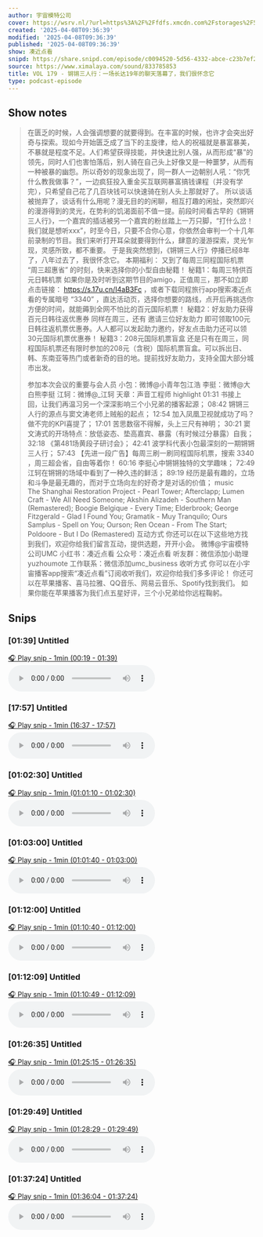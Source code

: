 ```yaml
---
author: 宇宙模特公司
cover: https://wsrv.nl/?url=https%3A%2F%2Ffdfs.xmcdn.com%2Fstorages%2F597e-audiofreehighqps%2F6D%2F90%2FGKwRIJIIQonMAAmg6QIgSPm9.jpeg&w=200&h=200
created: '2025-04-08T09:36:39'
modified: '2025-04-08T09:36:39'
published: '2025-04-08T09:36:39'
show: 凑近点看
snipd: https://share.snipd.com/episode/c0094520-5d56-4332-abce-c23b7ef2aaf2
source: https://www.ximalaya.com/sound/833785853
title: VOL 179 - 锵锵三人行：一场长达19年的聊天落幕了，我们很怀念它
type: podcast-episode
---
```



## Show notes
> 在匮乏的时候，人会强调想要的就要得到。在丰富的时候，也许才会突出好奇与探索。现如今开始匮乏成了当下的主旋律，给人的祝福就是暴富暴美，不暴就是程度不足。人们希望获得技能，并快速比别人强，从而形成“暴”的领先，同时人们也害怕落后，别人骑在自己头上好像又是一种噩梦，从而有一种被暴的幽怨。所以奇妙的现象出现了，同一群人一边朝别人吼：“你凭什么教我做事？”，一边疯狂投入重金买互联网暴富搞钱课程（并没有学完），只希望自己花了几百块钱可以快速骑在别人头上那就好了。
> 所以谈话被抛弃了，谈话有什么用呢？漫无目的的闲聊，相互打趣的闲扯，突然即兴的漫游得到的灵光，在势利的饥渴面前不值一提。前段时间看古早的《锵锵三人行》，一个嘉宾的插话被另一个嘉宾的粉丝踏上一万只脚，“打什么岔！我们就是想听xxx”，时至今日，只要不合你心意，你依然会审判一个十几年前录制的节目。我们来听打开耳朵就要得到什么，肆意的漫游探索，灵光乍现，灵感所致，都不重要。
> 于是我突然想到，《锵锵三人行》停播已经8年了，八年过去了，我很怀念它。
> 本期福利： 
> 又到了每周三同程国际机票 “周三超惠省” 的时刻，快来选择你的小型自由秘籍！
> 秘籍1：每周三特供百元日韩机票 
> 如果你是及时听到这期节目的amigo，正值周三，那不如立即点击链接： https://s.17u.cn/I4aB3Fc ，或者下载同程旅行app搜索凑近点看的专属暗号 “3340” ，直达活动页，选择你想要的路线，点开后再挑选你方便的时间，就能薅到全网不怕比的百元国际机票！
> 秘籍2：好友助力获得百元日韩往返优惠券 
> 同样在周三，还有 邀请三位好友助力 即可领取100元日韩往返机票优惠券。人人都可以发起助力邀约，好友点击助力还可以领30元国际机票优惠券！
> 秘籍3：208元国际机票盲盒 
> 还是只有在周三，同程国际机票还有限时参加的208元（含税）国际机票盲盒。可以拆出日、韩、东南亚等热门或者新奇的目的地。提前找好友助力，支持全国大部分城市出发。
> 
> 参加本次会议的重要与会人员 
> 小包：微博@小青年包江浩
> 李挺：微博@大白熊李挺
> 江轲：微博@_江轲
> 天章：声音工程师
> highlight 
> 01:31 书接上回，让我们再温习另一个深深影响三个小兄弟的播客起源；
> 08:42 锵锵三人行的源点与窦文涛老师上贼船的起点；
> 12:54 加入凤凰卫视就成功了吗？做不完的KPI喜提了；
> 17:01 苦思数宿不得解，头上三尺有神明；
> 30:21 窦文涛式的开场特点：放低姿态、垫高嘉宾、暴露（有时候过分暴露）自我；
> 32:18 《第481场黄段子研讨会》；
> 42:41 波学科代表小包最深刻的一期锵锵三人行；
> 57:43 【先进一段广告】每周三刷一刷同程国际机票，搜索 3340 ，周三超会省，自由等着你！
> 60:16 李挺心中锵锵独特的文学趣味；
> 72:49 江轲在锵锵的场域中看到了一种久违的鲜活；
> 89:19 经历是最有趣的，立场和斗争是最无趣的，而对于立场向左的好奇才是对话的价值；
> music  
> The Shanghai Restoration Project - Pearl Tower;
> Afterclapp; Lumen Craft - We All Need Someone;
> Akshin Alizadeh - Southern Man (Remastered);
> Boogie Belgique - Every Time;
> Elderbrook; George Fitzgerald - Glad I Found You;
> Gramatik - Muy Tranquilo;
> Ours Samplus - Spell on You;
> Ourson; Ren Ocean - From The Start;
> Poldoore - But I Do (Remastered)
> 互动方式
> 你还可以在以下这些地方找到我们，欢迎你给我们留言互动，提供选题，开开小会。
> 微博@宇宙模特公司UMC
> 小红书：凑近点看
> 公众号：凑近点看
> 听友群：微信添加小助理yuzhoumote
> 工作联系：微信添加umc_business
> 收听方式
> 你可以在小宇宙播客app搜索“凑近点看”订阅收听我们，欢迎你给我们多多评论！
> 你还可以在苹果播客、喜马拉雅、QQ音乐、网易云音乐、Spotify找到我们。
> 如果你能在苹果播客为我们点五星好评，三个小兄弟给你远程鞠躬。

## Snips
### [01:39] Untitled
[🎧 Play snip - 1min️ (00:19 - 01:39)](https://share.snipd.com/snip/d95c197d-7270-4e71-ab9c-4f25a49e9eb3)
<audio controls> <source src="https://jt.ximalaya.com//GKwRIMALywilAuPW8AOSqT4b.m4a?channel=rss&album_id=42542290&track_id=833785853&uid=259346405&jt=https://aod.cos.tx.xmcdn.com/storages/ffaa-audiofreehighqps/7C/0C/GKwRIMALywilAuPW8AOSqT4b.m4a#t=00:19,01:39"> </audio>
### [17:57] Untitled
[🎧 Play snip - 1min️ (16:37 - 17:57)](https://share.snipd.com/snip/a1c6960d-50ee-40e5-af41-d40215fdfef6)
<audio controls> <source src="https://jt.ximalaya.com//GKwRIMALywilAuPW8AOSqT4b.m4a?channel=rss&album_id=42542290&track_id=833785853&uid=259346405&jt=https://aod.cos.tx.xmcdn.com/storages/ffaa-audiofreehighqps/7C/0C/GKwRIMALywilAuPW8AOSqT4b.m4a#t=16:37,17:57"> </audio>
### [01:02:30] Untitled
[🎧 Play snip - 1min️ (01:01:10 - 01:02:30)](https://share.snipd.com/snip/f54159cd-2198-4fcc-acad-e18f8bd4d051)
<audio controls> <source src="https://jt.ximalaya.com//GKwRIMALywilAuPW8AOSqT4b.m4a?channel=rss&album_id=42542290&track_id=833785853&uid=259346405&jt=https://aod.cos.tx.xmcdn.com/storages/ffaa-audiofreehighqps/7C/0C/GKwRIMALywilAuPW8AOSqT4b.m4a#t=01:01:10,01:02:30"> </audio>
### [01:03:00] Untitled
[🎧 Play snip - 1min️ (01:01:40 - 01:03:00)](https://share.snipd.com/snip/acb18f7e-83a4-49fb-ba72-141ec76cf6fc)
<audio controls> <source src="https://jt.ximalaya.com//GKwRIMALywilAuPW8AOSqT4b.m4a?channel=rss&album_id=42542290&track_id=833785853&uid=259346405&jt=https://aod.cos.tx.xmcdn.com/storages/ffaa-audiofreehighqps/7C/0C/GKwRIMALywilAuPW8AOSqT4b.m4a#t=01:01:40,01:03:00"> </audio>
### [01:12:00] Untitled
[🎧 Play snip - 1min️ (01:10:40 - 01:12:00)](https://share.snipd.com/snip/489fd418-1ee0-45f4-a48f-cf8f9bd4ccab)
<audio controls> <source src="https://jt.ximalaya.com//GKwRIMALywilAuPW8AOSqT4b.m4a?channel=rss&album_id=42542290&track_id=833785853&uid=259346405&jt=https://aod.cos.tx.xmcdn.com/storages/ffaa-audiofreehighqps/7C/0C/GKwRIMALywilAuPW8AOSqT4b.m4a#t=01:10:40,01:12:00"> </audio>
### [01:12:09] Untitled
[🎧 Play snip - 1min️ (01:10:49 - 01:12:09)](https://share.snipd.com/snip/026259d2-6b33-4661-9299-e25bd7ad1545)
<audio controls> <source src="https://jt.ximalaya.com//GKwRIMALywilAuPW8AOSqT4b.m4a?channel=rss&album_id=42542290&track_id=833785853&uid=259346405&jt=https://aod.cos.tx.xmcdn.com/storages/ffaa-audiofreehighqps/7C/0C/GKwRIMALywilAuPW8AOSqT4b.m4a#t=01:10:49,01:12:09"> </audio>
### [01:26:35] Untitled
[🎧 Play snip - 1min️ (01:25:15 - 01:26:35)](https://share.snipd.com/snip/1360f1a6-76ee-4c14-891d-5f852ef18eff)
<audio controls> <source src="https://jt.ximalaya.com//GKwRIMALywilAuPW8AOSqT4b.m4a?channel=rss&album_id=42542290&track_id=833785853&uid=259346405&jt=https://aod.cos.tx.xmcdn.com/storages/ffaa-audiofreehighqps/7C/0C/GKwRIMALywilAuPW8AOSqT4b.m4a#t=01:25:15,01:26:35"> </audio>
### [01:29:49] Untitled
[🎧 Play snip - 1min️ (01:28:29 - 01:29:49)](https://share.snipd.com/snip/12ed5d31-97fe-49e7-abfb-f8a6625909c2)
<audio controls> <source src="https://jt.ximalaya.com//GKwRIMALywilAuPW8AOSqT4b.m4a?channel=rss&album_id=42542290&track_id=833785853&uid=259346405&jt=https://aod.cos.tx.xmcdn.com/storages/ffaa-audiofreehighqps/7C/0C/GKwRIMALywilAuPW8AOSqT4b.m4a#t=01:28:29,01:29:49"> </audio>
### [01:37:24] Untitled
[🎧 Play snip - 1min️ (01:36:04 - 01:37:24)](https://share.snipd.com/snip/9f09ee59-05f6-4dfa-bab6-8f6109576f34)
<audio controls> <source src="https://jt.ximalaya.com//GKwRIMALywilAuPW8AOSqT4b.m4a?channel=rss&album_id=42542290&track_id=833785853&uid=259346405&jt=https://aod.cos.tx.xmcdn.com/storages/ffaa-audiofreehighqps/7C/0C/GKwRIMALywilAuPW8AOSqT4b.m4a#t=01:36:04,01:37:24"> </audio>
